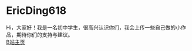 # EricDing618
Hi，大家好！我是一名初中学生，很高兴认识你们，我会上传一些自己做的小作品，期待你们的支持与建议。  
[B站主页](https://m.bilibili.com/space/696034939)

